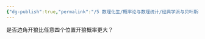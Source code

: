 ```yaml
---
{"dg-publish":true,"permalink":"/5 数理化生/概率论与数理统计/经典学派与贝叶斯学派/狼人杀边角必开狼问题/","title":"狼人杀边角必开狼问题"}
---
```



是否边角开狼比任意四个位置开狼概率更大？